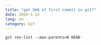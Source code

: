 ```yaml
---
title: "get SHA of first commit in git?"
date: 2016-5-13
lang: en
category: Git
---
```


`git rev-list --max-parents=0 HEAD`
